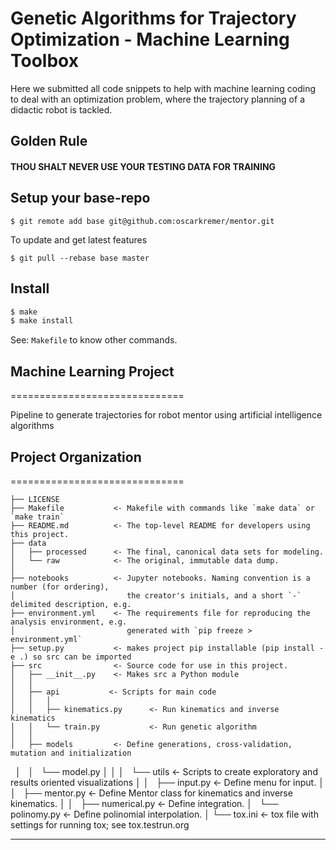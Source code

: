 # Genetic Algorithms for Trajectory Optimization - Machine Learning Toolbox

Here we submitted all code snippets to help with machine learning coding to deal with an optimization problem, where the trajectory planning of a didactic robot is tackled.

## Golden Rule

#### THOU SHALT NEVER USE YOUR TESTING DATA FOR TRAINING

## Setup your base-repo

`$ git remote add base git@github.com:oscarkremer/mentor.git`

To update and get latest features

`$ git pull --rebase base master`

## Install

```bash
$ make
$ make install
```

See: `Makefile` to know other commands.

## Machine Learning Project

==============================

Pipeline to generate trajectories for robot mentor using artificial intelligence algorithms

## Project Organization

==============================


    ├── LICENSE
    ├── Makefile           <- Makefile with commands like `make data` or `make train`
    ├── README.md          <- The top-level README for developers using this project.
    ├── data
    │   ├── processed      <- The final, canonical data sets for modeling.
    │   └── raw            <- The original, immutable data dump.
    │
    ├── notebooks          <- Jupyter notebooks. Naming convention is a number (for ordering),
    │                         the creator's initials, and a short `-` delimited description, e.g.
    ├── environment.yml    <- The requirements file for reproducing the analysis environment, e.g.
    │                         generated with `pip freeze > environment.yml`
    ├── setup.py           <- makes project pip installable (pip install -e .) so src can be imported
    ├── src                <- Source code for use in this project.
    │   ├── __init__.py    <- Makes src a Python module
    │   │
    │   ├── api           <- Scripts for main code
    │   │   │
    │   │   ├── kinematics.py      <- Run kinematics and inverse kinematics
    │   │   └── train.py           <- Run genetic algorithm
    │   │
    │   ├── models         <- Define generations, cross-validation, mutation and initialization
    │   │   └── model.py
    │   │
    │   └── utils  <- Scripts to create exploratory and results oriented visualizations
    │   │   ├── input.py       <- Define menu for input.
    │   │   ├── mentor.py      <- Define Mentor class for kinematics and inverse kinematics.
    │   │   ├── numerical.py   <- Define integration.
    │       └── polinomy.py    <- Define polinomial interpolation.
    │
    └── tox.ini            <- tox file with settings for running tox; see tox.testrun.org


--------
